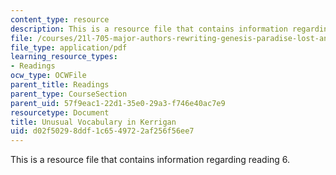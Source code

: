 ```yaml
---
content_type: resource
description: This is a resource file that contains information regarding reading 6.
file: /courses/21l-705-major-authors-rewriting-genesis-paradise-lost-and-twentieth-century-fantasy-spring-2009/d02f50298ddf1c6549722af256f56ee7_MIT21L_705S09_read06.pdf
file_type: application/pdf
learning_resource_types:
- Readings
ocw_type: OCWFile
parent_title: Readings
parent_type: CourseSection
parent_uid: 57f9eac1-22d1-35e0-29a3-f746e40ac7e9
resourcetype: Document
title: Unusual Vocabulary in Kerrigan
uid: d02f5029-8ddf-1c65-4972-2af256f56ee7
---
```

This is a resource file that contains information regarding reading 6.

